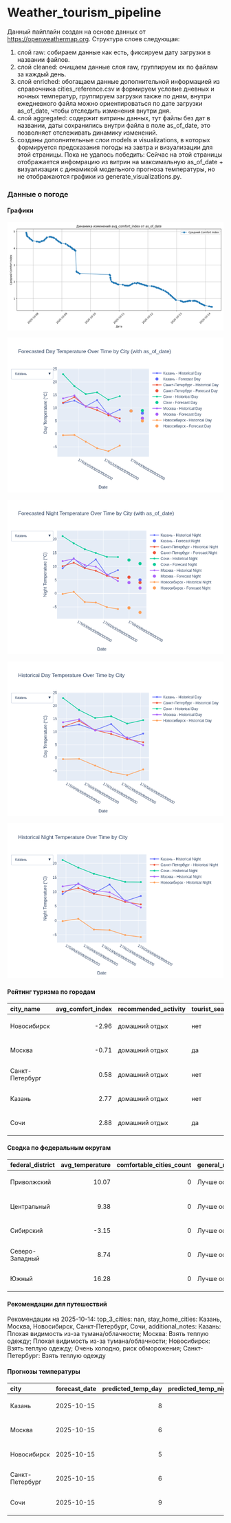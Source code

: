 # Weather_tourism_pipeline
Данный пайплайн создан на основе данных от https://openweathermap.org.
Структура слоев следующая:
  1) слой raw: 
  собираем данные как есть, фиксируем дату загрузки в названии файлов.
  2) слой cleaned:
  очищаем данные слоя raw, группируем их по файлам за каждый день.
  3) слой enriched:
  обогащаем данные дополнительной информацией из справочника cities_reference.csv и формируем условие дневных и ночных температур,
  группируем загрузки также по дням, внутри ежедневного файла можно ориентироваться по дате загрузки as_of_date, чтобы отследить изменения внутри дня.
  4) слой aggregated:
   содержит витрины данных, тут файлы без дат в названии, даты сохранились внутри файла в поле as_of_date, это позволняет отслеживать динамику изменений.
  6) созданы дополнительные слои models и visualizations, в которых формируется предсказания погоды на завтра и визуализации для этой страницы.
  Пока не удалось победить: Сейчас на этой страницы отображается инфомрацию из витрин на максимальную as_of_date + визуализации с динамикой модельного прогноза температуры, 
  но не отображаются графики из generate_visualizations.py.
<!-- WEATHER DATA START -->
### Данные о погоде

#### Графики
![Comfort Index Trend](data/visualizations/comfort_index_trend.png)

![Forecasted Day Temperature](data/visualizations/forecasted_day_temperature.png)

![Forecasted Night Temperature](data/visualizations/forecasted_night_temperature.png)

![Historical Day Temperature](data/visualizations/historical_day_temperature.png)

![Historical Night Temperature](data/visualizations/historical_night_temperature.png)

#### Рейтинг туризма по городам
| city_name       |   avg_comfort_index | recommended_activity   | tourist_season_match   | tourism_season   | tour_recommendation       | as_of_date          |
|:----------------|--------------------:|:-----------------------|:-----------------------|:-----------------|:--------------------------|:--------------------|
| Новосибирск     |               -2.96 | домашний отдых         | нет                    | Июнь-Август      | домашний отдых вне сезона | 2025-10-14 05:35:00 |
| Москва          |               -0.71 | домашний отдых         | да                     | Круглогодично    | домашний отдых в сезон    | 2025-10-14 05:35:00 |
| Санкт-Петербург |                0.58 | домашний отдых         | нет                    | Май-Сентябрь     | домашний отдых вне сезона | 2025-10-14 05:35:00 |
| Казань          |                2.77 | домашний отдых         | нет                    | Май-Сентябрь     | домашний отдых вне сезона | 2025-10-14 05:35:00 |
| Сочи            |                2.88 | домашний отдых         | да                     | Май-Октябрь      | домашний отдых в сезон    | 2025-10-14 05:35:00 |

#### Сводка по федеральным округам
| federal_district   |   avg_temperature |   comfortable_cities_count | general_recommendation   | as_of_date          |
|:-------------------|------------------:|---------------------------:|:-------------------------|:--------------------|
| Приволжский        |             10.07 |                          0 | Лучше остаться дома      | 2025-10-14 05:35:00 |
| Центральный        |              9.38 |                          0 | Лучше остаться дома      | 2025-10-14 05:35:00 |
| Сибирский          |             -3.15 |                          0 | Лучше остаться дома      | 2025-10-14 05:35:00 |
| Северо-Западный    |              8.74 |                          0 | Лучше остаться дома      | 2025-10-14 05:35:00 |
| Южный              |             16.28 |                          0 | Лучше остаться дома      | 2025-10-14 05:35:00 |

#### Рекомендации для путешествий
Рекомендации на 2025-10-14: top_3_cities: nan, stay_home_cities: Казань, Москва, Новосибирск, Санкт-Петербург, Сочи, additional_notes: Казань: Плохая видимость из-за тумана/облачности; Москва: Взять теплую одежду; Плохая видимость из-за тумана/облачности; Новосибирск: Взять теплую одежду; Очень холодно, риск обморожения; Санкт-Петербург: Взять теплую одежду

#### Прогнозы температуры
| city            | forecast_date   |   predicted_temp_day |   predicted_temp_night | model_type       | as_of_date          |
|:----------------|:----------------|---------------------:|-----------------------:|:-----------------|:--------------------|
| Казань          | 2025-10-15      |                    8 |                      5 | LinearRegression | 2025-10-14 05:35:13 |
| Москва          | 2025-10-15      |                    6 |                      2 | LinearRegression | 2025-10-14 05:35:13 |
| Новосибирск     | 2025-10-15      |                    5 |                     -7 | LinearRegression | 2025-10-14 05:35:13 |
| Санкт-Петербург | 2025-10-15      |                    6 |                      4 | LinearRegression | 2025-10-14 05:35:13 |
| Сочи            | 2025-10-15      |                    9 |                     11 | LinearRegression | 2025-10-14 05:35:13 |


<!-- WEATHER DATA END -->
